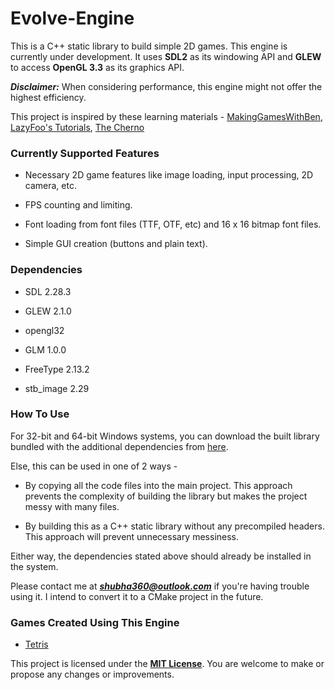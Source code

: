 # Evolve-Engine

This is a C++ static library to build simple 2D games. This engine is currently under development. It uses **SDL2** as its windowing API and **GLEW** to access **OpenGL 3.3** as its graphics API.

***Disclaimer:*** When considering performance, this engine might not offer the highest efficiency.

This project is inspired by these learning materials - [MakingGamesWithBen](https://www.youtube.com/@makinggameswithben/featured), [LazyFoo's Tutorials](https://lazyfoo.net/), [The Cherno](https://www.youtube.com/@TheCherno)

### Currently Supported Features

- Necessary 2D game features like image loading, input processing, 2D camera, etc.

- FPS counting and limiting.

- Font loading from font files (TTF, OTF, etc) and 16 x 16 bitmap font files.

- Simple GUI creation (buttons and plain text).

### Dependencies

- SDL 2.28.3

- GLEW 2.1.0

- opengl32

- GLM 1.0.0

- FreeType 2.13.2

- stb_image 2.29

### How To Use

For 32-bit and 64-bit Windows systems, you can download the built library bundled with the additional dependencies from [here](https://github.com/shubha360/Evolve-Engine/releases).

Else, this can be used in one of 2 ways - 

- By copying all the code files into the main project. This approach prevents the complexity of building the library but makes the project messy with many files.

- By building this as a C++ static library without any precompiled headers. This approach will prevent unnecessary messiness.

Either way, the dependencies stated above should already be installed in the system.

Please contact me at ***shubha360@outlook.com*** if you're having trouble using it. I intend to convert it to a CMake project in the future.

### Games Created Using This Engine

- [Tetris](https://github.com/shubha360/Tetris_Recreated)

This project is licensed under the **[MIT License](LICENSE)**. You are welcome to make or propose any changes or improvements.
